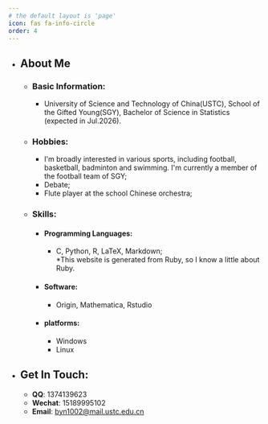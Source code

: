 ```yaml
---
# the default layout is 'page'
icon: fas fa-info-circle
order: 4
---
```

+ ## About Me
    + ### Basic Information:
        - University of Science and Technology of China(USTC), School of the Gifted Young(SGY), Bachelor of Science in Statistics (expected in Jul.2026).  

    + ### Hobbies:
        - I'm broadly interested in various sports, including football, basketball, badminton and swimming. I'm currently a member of the football team of SGY;
        - Debate;
        - Flute player at the school Chinese orchestra;  
        
    + ### Skills:
        - #### Programming Languages: 
            - C, Python, R, LaTeX, Markdown;  
            \*This website is generated from Ruby, so I know a little about Ruby.
        - #### Software: 
            - Origin, Mathematica, Rstudio
        - #### platforms:
            - Windows
            - Linux   
+  ## Get In Touch:
    - **QQ**: 1374139623
    - **Wechat**: 15189995102
    - **Email**: byn1002@mail.ustc.edu.cn
